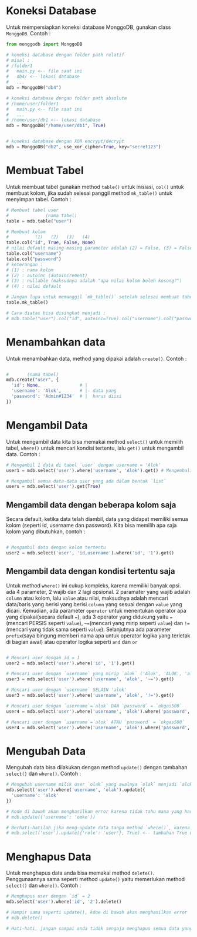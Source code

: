 # Koneksi Database
Untuk mempersiapkan koneksi database MonggoDB, gunakan class `MonggoDB`. Contoh :
```python
from monggodb import MonggoDB

# koneksi database dengan folder path relatif
# misal :
# /folder1
#   main.py <-- file saat ini
#   db4/ <-- lokasi database
#   ...
mdb = MonggoDB("db4")

# koneksi database dengan folder path absolute
# /home/user/folder1
#   main.py <-- file saat ini
#   ...
# /home/user/db1 <-- lokasi database
mdb = MonggoDB("/home/user/db1", True)


# koneksi database dengan XOR encrypt/decrypt
mdb = MonggoDB("db2", use_xor_cipher=True, key="secret123")

```

# Membuat Tabel
Untuk membuat tabel gunakan method `table()` untuk inisiasi, `col()` untuk membuat kolom, jika sudah selesai panggil method `mk_table()` untuk menyimpan tabel. Contoh :
```python
# Membuat tabel user
#              (nama tabel)
table = mdb.table("user")

# Membuat kolom
#          (1)   (2)   (3)   (4)
table.col("id", True, False, None)
# nilai default masing-masing parameter adalah (2) = False, (3) = False, (4) = None
table.col("username")
table.col("password")
# keterangan :
# (1) : nama kolom
# (2) : autoinc (autoincrement)
# (3) : nullable (maksudnya adalah "apa nilai kolom boleh kosong?")
# (4) : nilai default

# Jangan lupa untuk memanggil `mk_table()` setelah selesai membuat tabel
table.mk_table()

# Cara diatas bisa disingkat menjadi :
# mdb.table("user").col("id", autoinc=True).col("username").col("password").mk_table()
```

# Menambahkan data
Untuk menambahkan data, method yang dipakai adalah `create()`. Contoh :
```python

#       (nama tabel)
mdb.create("user", {
  'id': None,               # |
  'username': 'Alok',       # |- data yang
  'password': 'Admin#1234'  # |  harus diisi
})

```

# Mengambil Data
Untuk mengambil data kita bisa memakai method `select()` untuk memilih tabel, `where()` untuk mencari kondisi tertentu, lalu `get()` untuk mengambil data. Contoh :
```python
# Mengambil 1 data di tabel `user` dengan username = 'Alok'
user1 = mdb.select('user').where('username', 'Alok').get() # Mengembalikan None jika tidak ada

# Mengambil semua data-data user yang ada dalam bentuk `list`
users = mdb.select('user').get(True)
```
## Mengambil data dengan beberapa kolom saja
Secara default, ketika data telah diambil, data yang didapat memiliki semua kolom (seperti id, username dan password). Kita bisa memilih apa saja kolom yang dibutuhkan, contoh :
```python

# Mengambil data dengan kolom tertentu
user2 = mdb.select('user', 'id,username').where('id', '1').get()
```
## Mengambil data dengan kondisi tertentu saja
Untuk method `where()` ini cukup kompleks, karena memiliki banyak opsi. ada 4 parameter, 2 wajib dan 2 lagi opsional. 2 paramater yang wajib adalah `column` atau kolom, lalu `value` atau nilai, maksudnya adalah mencari data/baris yang berisi yang berisi `column` yang sesuai dengan `value` yang dicari. Kemudian, ada parameter `operator` untuk menentukan operator apa yang dipakai(secara default `=`), ada 3 operator yang didukung yaitu `=`(mencari PERSIS seperti `value`), `~=`(mencari yang mirip seperti `value`) dan `!=`(mencari yang tidak sama seperti `value`). Selanjutnya ada parameter `prefix`(saya bingung memberi nama apa untuk operator logika yang terletak di bagian awal) atau operator logika seperti `and` dan `or`
```python

# Mencari user dengan id = 1
user2 = mdb.select('user').where('id', '1').get()

# Mencari user dengan `username` yang mirip `alok` ('Alok', 'ALOK', 'alOk', dst... juga termasuk)
user3 = mdb.select('user').where('username', 'alok', '~=').get()

# Mencari user dengan `username` SELAIN 'alok'
user3 = mdb.select('user').where('username', 'alok', '!=').get()

# Mencari user dengan `username`=`alok` DAN `password` = `okgas500`
user4 = mdb.select('user').where('username', 'alok').where('password', 'okgas500', prefix='and').get()

# Mencari user dengan `username`=`alok` ATAU `password` = `okgas500`
user4 = mdb.select('user').where('username', 'alok').where('password', 'okgas500', prefix='or').get(True) # bisa mendapatkan user lebih dari satu karena ada kemungkinan beberapa user memiliki password yang sama
```

# Mengubah Data
Mengubah data bisa dilakukan dengan method `update()` dengan tambahan `select()` dan `where()`. Contoh :
```python
# Mengubah username milik user `olak` yang awalnya `olak` menjadi `alok`
mdb.select('user').where('username', 'olak').update({
  'username': 'alok'
})

# Kode di bawah akan menghasilkan error karena tidak tahu mana yang harus di-update/diubah
# mdb.update({'username': 'omke'})

# Berhati-hatilah jika meng-update data tanpa method `where()`, karena bisa mengubah semua data sekaligus, secara default jika parameter `force` = False dan anda tidak memakai method `where()` maka MonggoDB akan mengeluarkan peringatan. Jika anda memang ingin mengubah semua data maka set parameter `force` menjadi `True` seperti berikut
# mdb.select('user').update({'role': 'user'}, True) <-- tambahan True untuk meng-update semua data secara paksa
```
# Menghapus Data
Untuk menghapus data anda bisa memakai method `delete()`. Penggunaannya sama seperti method `update()` yaitu memerlukan method `select()` dan `where()`. Contoh :
```python
# Menghapus user dengan `id` = 2
mdb.select('user').where('id', '2').delete()

# Hampir sama seperti update(), kdoe di bawah akan menghasilkan error
# mdb.delete()

# Hati-hati, jangan sampai anda tidak sengaja menghapus semua data yang ada. Sama seperti `update()`, method tersebut akan menghasilkan peringatan jika method where() tidak dipakai dalam penghapusan dan `force` adalah False.

```
